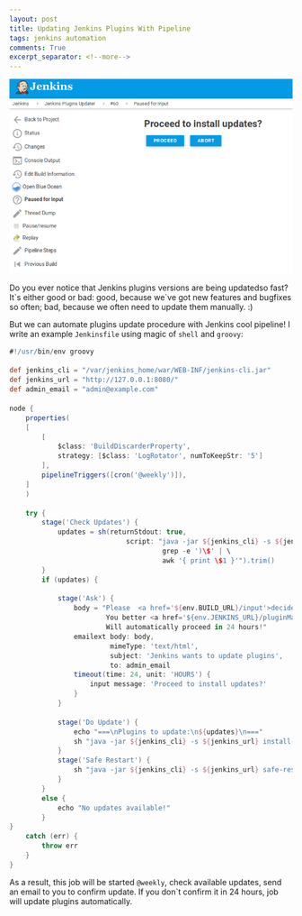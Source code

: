 ```yaml
---
layout: post
title: Updating Jenkins Plugins With Pipeline
tags: jenkins automation
comments: True
excerpt_separator: <!--more-->
---
```


![Question](/images/update_ask.png)

Do you ever notice that Jenkins plugins versions are being updatedso fast? It\`s either good or bad: good, because we`ve got new features and bugfixes so often; bad, because we often need to update them manually. :)

But we can automate plugins update procedure with Jenkins cool pipeline! I write an example `Jenkinsfile` using magic of `shell` and `groovy`:

<!--more-->

```groovy
#!/usr/bin/env groovy

def jenkins_cli = "/var/jenkins_home/war/WEB-INF/jenkins-cli.jar"
def jenkins_url = "http://127.0.0.1:8080/"
def admin_email = "admin@example.com"

node {
    properties(
    [
        [
            $class: 'BuildDiscarderProperty',
            strategy: [$class: 'LogRotator', numToKeepStr: '5']
        ],
        pipelineTriggers([cron('@weekly')]),
    ]
    )

    try {
        stage('Check Updates') {
            updates = sh(returnStdout: true,
                             script: "java -jar ${jenkins_cli} -s ${jenkins_url} list-plugins | \
                                      grep -e ')\$' | \
                                      awk '{ print \$1 }'").trim()
        }
        if (updates) {
            
            stage('Ask') {
                body = "Please  <a href='${env.BUILD_URL}/input'>decide</a> what to do.<br> \
                        You better <a href='${env.JENKINS_URL}/pluginManager'>look</a> at plugins</a> before updating.<br> \
                        Will automatically proceed in 24 hours!"
                emailext body: body,
                         mimeType: 'text/html',
                         subject: 'Jenkins wants to update plugins',
                         to: admin_email
                timeout(time: 24, unit: 'HOURS') {
                    input message: 'Proceed to install updates?'
                }
            }
            
            stage('Do Update') {
                echo "===\nPlugins to update:\n${updates}\n==="
                sh "java -jar ${jenkins_cli} -s ${jenkins_url} install-plugin ${updates}"
            }
            stage('Safe Restart') {
                sh "java -jar ${jenkins_cli} -s ${jenkins_url} safe-restart"
            }
        }
        else {
            echo "No updates available!"
        }
}
    catch (err) {
        throw err
    }
}
```

As a result, this job will be started `@weekly`, check available updates, send an email to you to confirm update. If you don\`t confirm it in 24 hours, job will update plugins automatically.

